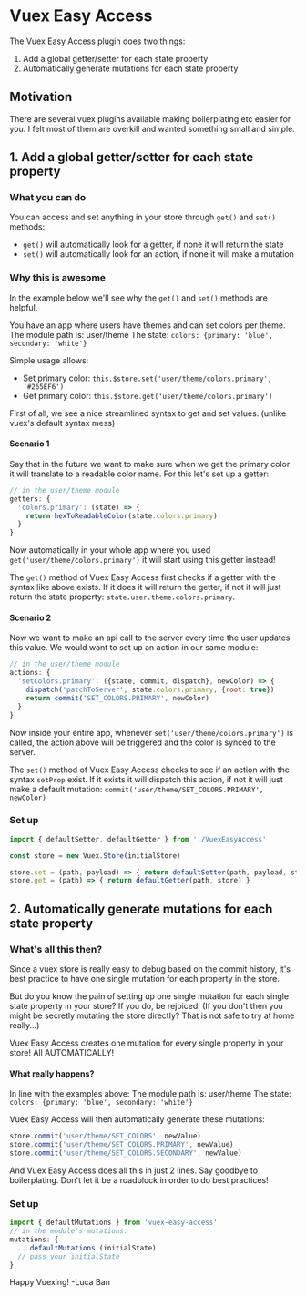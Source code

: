 # Vuex Easy Access

The Vuex Easy Access plugin does two things:
1. Add a global getter/setter for each state property
2. Automatically generate mutations for each state property

## Motivation

There are several vuex plugins available making boilerplating etc easier for you. I felt most of them are overkill and wanted something small and simple.

## 1. Add a global getter/setter for each state property

### What you can do

You can access and set anything in your store through `get()` and `set()` methods:
- `get()` will automatically look for a getter, if none it will return the state
- `set()` will automatically look for an action, if none it will make a mutation

### Why this is awesome

In the example below we'll see why the `get()` and `set()` methods are helpful.

You have an app where users have themes and can set colors per theme.
The module path is: user/theme
The state: `colors: {primary: 'blue', secondary: 'white'}`

Simple usage allows:
- Set primary color: `this.$store.set('user/theme/colors.primary', '#265EF6')`
- Get primary color: `this.$store.get('user/theme/colors.primary')`

First of all, we see a nice streamlined syntax to get and set values. (unlike vuex's default syntax mess)

#### Scenario 1
Say that in the future we want to make sure when we get the primary color it will translate to a readable color name. For this let's set up a getter:
```js
// in the user/theme module
getters: {
  'colors.primary': (state) => {
    return hexToReadableColor(state.colors.primary)
  }
}
```
Now automatically in your whole app where you used `get('user/theme/colors.primary')` it will start using this getter instead!

The `get()` method of Vuex Easy Access first checks if a getter with the syntax like above exists. If it does it will return the getter, if not it will just return the state property: `state.user.theme.colors.primary`.

#### Scenario 2
Now we want to make an api call to the server every time the user updates this value. We would want to set up an action in our same module:
```js
// in the user/theme module
actions: {
  'setColors.primary': ({state, commit, dispatch}, newColor) => {
    dispatch('patchToServer', state.colors.primary, {root: true})
    return commit('SET_COLORS.PRIMARY', newColor)
  }
}
```
Now inside your entire app, whenever `set('user/theme/colors.primary')` is called, the action above will be triggered and the color is synced to the server.

The `set()` method of Vuex Easy Access checks to see if an action with the syntax `setProp` exist. If it exists it will dispatch this action, if not it will just make a default mutation: `commit('user/theme/SET_COLORS.PRIMARY', newColor)`

### Set up
```js
import { defaultSetter, defaultGetter } from './VuexEasyAccess'

const store = new Vuex.Store(initialStore)

store.set = (path, payload) => { return defaultSetter(path, payload, store) }
store.get = (path) => { return defaultGetter(path, store) }
```

## 2. Automatically generate mutations for each state property

### What's all this then?

Since a vuex store is really easy to debug based on the commit history, it's best practice to have one single mutation for each property in the store.

But do you know the pain of setting up one single mutation for each single state property in your store? If you do, be rejoiced! (If you don't then you might be secretly mutating the store directly? That is not safe to try at home really...)

Vuex Easy Access creates one mutation for every single property in your store! All AUTOMATICALLY!

#### What really happens?

In line with the examples above:
The module path is: user/theme
The state: `colors: {primary: 'blue', secondary: 'white'}`

Vuex Easy Access will then automatically generate these mutations:
```js
store.commit('user/theme/SET_COLORS', newValue)
store.commit('user/theme/SET_COLORS.PRIMARY', newValue)
store.commit('user/theme/SET_COLORS.SECONDARY', newValue)
```
And Vuex Easy Access does all this in just 2 lines. Say goodbye to boilerplating. Don't let it be a roadblock in order to do best practices!

### Set up
```js
import { defaultMutations } from 'vuex-easy-access'
// in the module's mutations:
mutations: {
  ...defaultMutations (initialState)
  // pass your initialState
}
```

Happy Vuexing!
-Luca Ban
